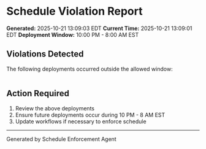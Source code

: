# Schedule Violation Report

**Generated:** 2025-10-21 13:09:03 EDT
**Current Time:** 2025-10-21 13:09:01 EDT
**Deployment Window:** 10:00 PM - 8:00 AM EST

## Violations Detected

The following deployments occurred outside the allowed window:

```

```

## Action Required

1. Review the above deployments
2. Ensure future deployments occur during 10 PM - 8 AM EST
3. Update workflows if necessary to enforce schedule

---

Generated by Schedule Enforcement Agent
